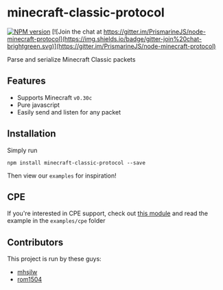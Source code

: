 minecraft-classic-protocol
==========================

[![NPM version](https://img.shields.io/npm/v/minecraft-classic-protocol.svg)](http://npmjs.com/package/minecraft-classic-protocol)
[![Join the chat at https://gitter.im/PrismarineJS/node-minecraft-protocol](https://img.shields.io/badge/gitter-join%20chat-brightgreen.svg)](https://gitter.im/PrismarineJS/node-minecraft-protocol)

Parse and serialize Minecraft Classic packets

## Features
  * Supports Minecraft `v0.30c`
  * Pure javascript
  * Easily send and listen for any packet

## Installation
Simply run

    npm install minecraft-classic-protocol --save

Then view our `examples` for inspiration!

## CPE
If you're interested in CPE support, check out [this module](https://github.com/mhsjlw/minecraft-classic-protocol-extension) and read the example in the `examples/cpe` folder

## Contributors
This project is run by these guys:

  - [mhsjlw](https://github.com/mhsjlw)
  - [rom1504](https://github.com/rom1504)
